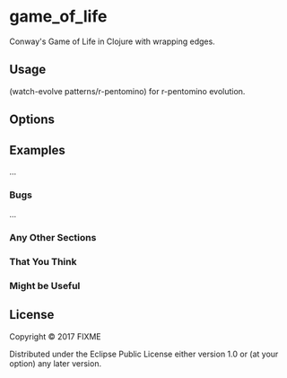 # game_of_life

Conway's Game of Life in Clojure with wrapping edges.

## Usage

(watch-evolve patterns/r-pentomino) for r-pentomino evolution. 


## Options


## Examples

...

### Bugs

...

### Any Other Sections
### That You Think
### Might be Useful

## License

Copyright © 2017 FIXME

Distributed under the Eclipse Public License either version 1.0 or (at
your option) any later version.
